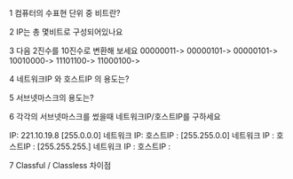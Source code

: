 1 컴퓨터의 수표현 단위 중 비트란?

2 IP는 총 몇비트로 구성되어있나요

3 다음 2진수를 10진수로 변환해 보세요
00000011->
00000101->
00000101->
10010000->
11101100->
11000100->

4 네트워크IP 와 호스트IP 의 용도는?

5 서브넷마스크의 용도는?

6 각각의 서브넷마스크를 썼을때 네트워크IP/호스트IP를 구하세요

IP: 221.10.19.8
[255.0.0.0]
네트워크 IP:		호스트IP :
[255.255.0.0]
네트워크 IP :		호스트IP :
[255.255.255.]
네트워크 IP : 		호스트IP :

7 Classful / Classless 차이점
